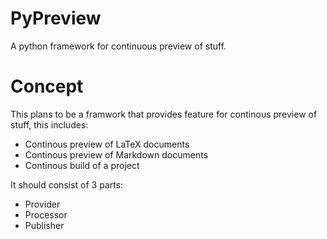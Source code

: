 # PyPreview
A python framework for continuous preview of stuff.

# Concept
This plans to be a framwork that provides feature for continous preview of stuff, this includes:
- Continous preview of LaTeX documents
- Continous preview of Markdown documents
- Continous build of a project

It should consist of 3 parts:
- Provider
- Processor
- Publisher
